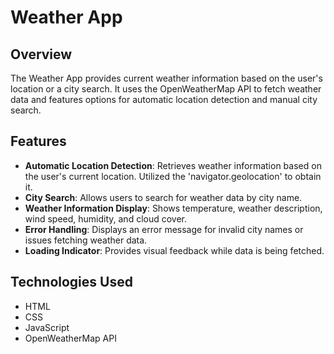 # Weather App

## Overview

The Weather App provides current weather information based on the user's location or a city search. It uses the OpenWeatherMap API to fetch weather data and features options for automatic location detection and manual city search.

## Features

- **Automatic Location Detection**: Retrieves weather information based on the user's current location. Utilized the 'navigator.geolocation' to obtain it.
- **City Search**: Allows users to search for weather data by city name.
- **Weather Information Display**: Shows temperature, weather description, wind speed, humidity, and cloud cover.
- **Error Handling**: Displays an error message for invalid city names or issues fetching weather data.
- **Loading Indicator**: Provides visual feedback while data is being fetched.

## Technologies Used

- HTML
- CSS
- JavaScript
- OpenWeatherMap API
